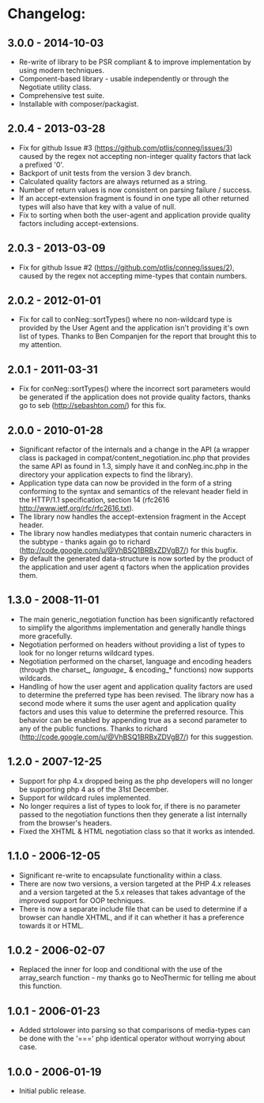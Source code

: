 # Changelog:



## 3.0.0 - 2014-10-03

 *  Re-write of library to be PSR compliant & to improve implementation by using modern techniques.
 *  Component-based library - usable independently or through the Negotiate utility class.
 *  Comprehensive test suite.
 *  Installable with composer/packagist.
     

## 2.0.4 - 2013-03-28

 *  Fix for github Issue #3 (https://github.com/ptlis/conneg/issues/3) caused by the regex not accepting non-integer 
    quality factors that lack a prefixed '0'.
 *  Backport of unit tests from the version 3 dev branch.
 *  Calculated quality factors are always returned as a string.
 *  Number of return values is now consistent on parsing failure / success.
 *  If an accept-extension fragment is found in one type all other returned types will also have that key with a value 
    of null.
 *  Fix to sorting when both the user-agent and application provide quality factors including accept-extensions.


## 2.0.3 - 2013-03-09

 *  Fix for github Issue #2 (https://github.com/ptlis/conneg/issues/2), caused by the regex not accepting mime-types 
    that contain numbers.
       
       
## 2.0.2 - 2012-01-01

 *  Fix for call to conNeg::sortTypes() where no non-wildcard type is provided by the User Agent and the application 
    isn't providing it's own list of types. Thanks to Ben Companjen for the report that brought this to my attention.


## 2.0.1 - 2011-03-31

 *  Fix for conNeg::sortTypes() where the incorrect sort parameters would be generated if the application does not 
    provide quality factors, thanks go to seb (http://sebashton.com/) for this fix.


## 2.0.0 - 2010-01-28

 *  Significant refactor of the internals and a change in the API (a wrapper class is packaged in 
    compat/content_negotiation.inc.php that provides the same API as found in 1.3, simply have it and conNeg.inc.php
    in the directory your application expects to find the library).
 *  Application type data can now be provided in the form of a string conforming to the syntax and semantics of the 
    relevant header field in the HTTP/1.1 specification, section 14 (rfc2616 http://www.ietf.org/rfc/rfc2616.txt).
 *  The library now handles the accept-extension fragment in the Accept header.
 *  The library now handles mediatypes that contain numeric characters in the subtype - thanks again go to richard
    (http://code.google.com/u/@VhBSQ1BRBxZDVgB7/) for this bugfix.
 *  By default the generated data-structure is now sorted by the product of the application and user agent q factors 
    when the application provides them.


## 1.3.0 - 2008-11-01

 *  The main generic_negotiation function has been significantly refactored to simplify the algorithms implementation 
    and generally handle things more gracefully.
 *  Negotiation performed on headers without providing a list of types to look for no longer returns wildcard types.
 *  Negotiation performed on the charset, language and encoding headers (through the charset_*, language_* & encoding_* 
    functions) now supports wildcards.
 *  Handling of how the user agent and application quality factors are used to determine the preferred type has been 
    revised. The library now has a second mode where it sums the user agent and application quality factors and uses 
    this value to determine the preferred resource. This behavior can be enabled by appending true as a second parameter
    to any of the public functions. Thanks to richard (http://code.google.com/u/@VhBSQ1BRBxZDVgB7/) for this suggestion.


## 1.2.0 - 2007-12-25
 *  Support for php 4.x dropped being as the php developers will no longer be supporting php 4 as of the 31st December.
 *  Support for wildcard rules implemented.
 *  No longer requires a list of types to look for, if there is no parameter passed to the negotiation functions then 
    they generate a list internally from the browser's headers.
 *  Fixed the XHTML & HTML negotiation class so that it works as intended.


## 1.1.0 - 2006-12-05

 *  Significant re-write to encapsulate functionality within a class.
 *  There are now two versions, a version targeted at the PHP 4.x releases and a version targeted at the 5.x releases
    that takes advantage of the improved support for OOP techniques.
 *  There is now a separate include file that can be used to determine if a browser can handle XHTML, and if it can 
    whether it has a preference towards it or HTML.


## 1.0.2 - 2006-02-07

 *  Replaced the inner for loop and conditional with the use of the array_search function - my thanks go to NeoThermic
    for telling me about this function.


## 1.0.1 - 2006-01-23

 *  Added strtolower into parsing so that comparisons of media-types can be done with the '===' php identical operator 
    without worrying about case.


## 1.0.0 - 2006-01-19 

 *  Initial public release.
